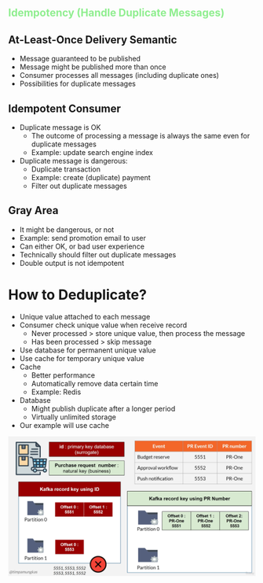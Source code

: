 <h2 style="color: lightgreen;">Idempotency (Handle Duplicate Messages)</h2>

## At-Least-Once Delivery Semantic

* Message guaranteed to be published
* Message might be published more than once
* Consumer processes all messages (including duplicate ones)
* Possibilities for duplicate messages

## Idempotent Consumer
* Duplicate message is OK
  * The outcome of processing a message is always the same even for duplicate messages
  * Example: update search engine index
* Duplicate message is dangerous: 
  * Duplicate transaction
  * Example: create (duplicate) payment
  * Filter out duplicate messages

## Gray Area 
* It might be dangerous, or not 
* Example: send promotion email to user
* Can either OK, or bad user experience
* Technically should filter out duplicate messages
* Double output is not idempotent

# How to Deduplicate?
* Unique value attached to each message
* Consumer check unique value when receive record
  * Never processed > store unique value, then process the message
  * Has been processed > skip message
* Use database for permanent unique value 
* Use cache for temporary unique value 
* Cache 
  * Better performance
  * Automatically remove data certain time
  * Example: Redis
* Database 
  * Might publish duplicate after a longer period
  * Virtually unlimited storage
* Our example will use cache 

![PurchaseRequest.png](../images/PurchaseRequest.png)